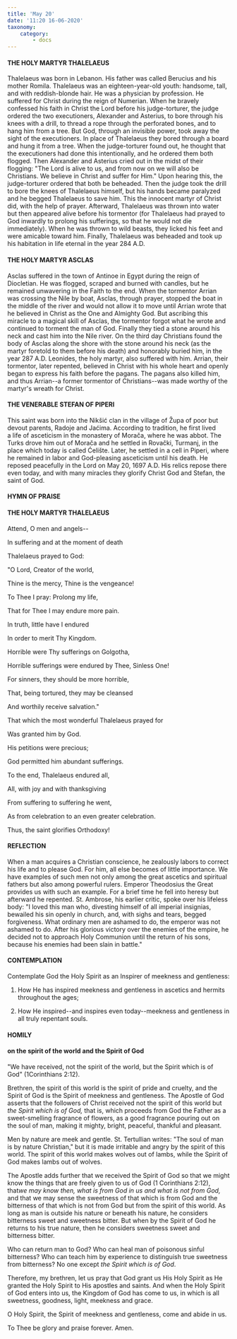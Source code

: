 ```yaml
---
title: 'May 20'
date: '11:20 16-06-2020'
taxonomy:
    category:
        - docs
---
```


#### THE HOLY MARTYR THALELAEUS

Thalelaeus was born in Lebanon. His father was called Berucius and his mother Romila. Thalelaeus was an eighteen-year-old youth: handsome, tall, and with reddish-blonde hair. He was a physician by profession. He suffered for Christ during the reign of Numerian. When he bravely confessed his faith in Christ the Lord before his judge-torturer, the judge ordered the two executioners, Alexander and Asterius, to bore through his knees with a drill, to thread a rope through the perforated bones, and to hang him from a tree. But God, through an invisible power, took away the sight of the executioners. In place of Thalelaeus they bored through a board and hung it from a tree. When the judge-torturer found out, he thought that the executioners had done this intentionally, and he ordered them both flogged. Then Alexander and Asterius cried out in the midst of their flogging: "The Lord is alive to us, and from now on we will also be Christians. We believe in Christ and suffer for Him." Upon hearing this, the judge-torturer ordered that both be beheaded. Then the judge took the drill to bore the knees of Thalelaeus himself, but his hands became paralyzed and he begged Thalelaeus to save him. This the innocent martyr of Christ did, with the help of prayer. Afterward, Thalelaeus was thrown into water but then appeared alive before his tormentor (for Thalelaeus had prayed to God inwardly to prolong his sufferings, so that he would not die immediately). When he was thrown to wild beasts, they licked his feet and were amicable toward him. Finally, Thalelaeus was beheaded and took up his habitation in life eternal in the year 284 A.D.

#### THE HOLY MARTYR ASCLAS

Asclas suffered in the town of Antinoe in Egypt during the reign of Diocletian. He was flogged, scraped and burned with candles, but he remained unwavering in the Faith to the end. When the tormentor Arrian was crossing the Nile by boat, Asclas, through prayer, stopped the boat in the middle of the river and would not allow it to move until Arrian wrote that he believed in Christ as the One and Almighty God. But ascribing this miracle to a magical skill of Asclas, the tormentor forgot what he wrote and continued to torment the man of God. Finally they tied a stone around his neck and cast him into the Nile river. On the third day Christians found the body of Asclas along the shore with the stone around his neck (as the martyr foretold to them before his death) and honorably buried him, in the year 287 A.D. Leonides, the holy martyr, also suffered with him. Arrian, their tormentor, later repented, believed in Christ with his whole heart and openly began to express his faith before the pagans. The pagans also killed him, and thus Arrian--a former tormentor of Christians--was made worthy of the martyr's wreath for Christ.

#### THE VENERABLE STEFAN OF PIPERI

This saint was born into the Nikšić clan in the village of Župa of poor but devout parents, Radoje and Jaćima. According to tradition, he first lived a life of asceticism in the monastery of Morača, where he was abbot. The Turks drove him out of Morača and he settled in Rovački, Turmanj, in the place which today is called Ćelište. Later, he settled in a cell in Piperi, where he remained in labor and God-pleasing asceticism until his death. He reposed peacefully in the Lord on May 20, 1697 A.D. His relics repose there even today, and with many miracles they glorify Christ God and Stefan, the saint of God.



#### HYMN OF PRAISE 


#### THE HOLY MARTYR THALELAEUS

Attend, O men and angels--

In suffering and at the moment of death

Thalelaeus prayed to God:

"O Lord, Creator of the world,

Thine is the mercy, Thine is the vengeance!

To Thee I pray: Prolong my life,

That for Thee I may endure more pain.

In truth, little have I endured

In order to merit Thy Kingdom.

Horrible were Thy sufferings on Golgotha,

Horrible sufferings were endured by Thee, Sinless One!

For sinners, they should be more horrible,

That, being tortured, they may be cleansed

And worthily receive salvation."

That which the most wonderful Thalelaeus prayed for

Was granted him by God.

His petitions were precious;

God permitted him abundant sufferings.

To the end, Thalelaeus endured all,

All, with joy and with thanksgiving

From suffering to suffering he went,

As from celebration to an even greater celebration.

Thus, the saint glorifies Orthodoxy!


#### REFLECTION

When a man acquires a Christian conscience, he zealously labors to correct his life and to please God. For him, all else becomes of little importance. We have examples of such men not only among the great ascetics and spiritual fathers but also among powerful rulers. Emperor Theodosius the Great provides us with such an example. For a brief time he fell into heresy but afterward he repented. St. Ambrose, his earlier critic, spoke over his lifeless body: "I loved this man who, divesting himself of all imperial insignias, bewailed his sin openly in church, and, with sighs and tears, begged forgiveness. What ordinary men are ashamed to do, the emperor was not ashamed to do. After his glorious victory over the enemies of the empire, he decided not to approach Holy Communion until the return of his sons, because his enemies had been slain in battle."

#### CONTEMPLATION


Contemplate God the Holy Spirit as an Inspirer of meekness and gentleness:

1.  How He has inspired meekness and gentleness in ascetics and hermits throughout the ages;

1.  How He inspired--and inspires even today--meekness and gentleness in all truly repentant souls.



#### HOMILY

#### on the spirit of the world and the Spirit of God

"We have received, not the spirit of the world, but the Spirit which is of God" (1Corinthians 2:12).

Brethren, the spirit of this world is the spirit of pride and cruelty, and the Spirit of God is the Spirit of meekness and gentleness. The Apostle of God asserts that the followers of Christ received not the spirit of this world but *the Spirit which is of God,* that is, which proceeds from God the Father as a sweet-smelling fragrance of flowers, as a good fragrance pouring out on the soul of man, making it mighty, bright, peaceful, thankful and pleasant.

Men by nature are meek and gentle. St. Tertullian writes: "The soul of man is by nature Christian," but it is made irritable and angry by the spirit of this world. The spirit of this world makes wolves out of lambs, while the Spirit of God makes lambs out of wolves.

The Apostle adds further that we received the Spirit of God so that we might know the things that are freely given to us of God (1 Corinthians 2:12), that*we may know then, what is from God in us and what is not from God,* and that we may sense the sweetness of that which is from God and the bitterness of that which is not from God but from the spirit of this world. As long as man is outside his nature or beneath his nature, he considers bitterness sweet and sweetness bitter. But when by the Spirit of God he returns to his true nature, then he considers sweetness sweet and bitterness bitter.

Who can return man to God? Who can heal man of poisonous sinful bitterness? Who can teach him by experience to distinguish true sweetness from bitterness? No one except *the Spirit which is of God*.

Therefore, my brethren, let us pray that God grant us His Holy Spirit as He granted the Holy Spirit to His apostles and saints. And when the Holy Spirit of God enters into us, the Kingdom of God has come to us, in which is all sweetness, goodness, light, meekness and grace.

O Holy Spirit, the Spirit of meekness and gentleness, come and abide in us.

To Thee be glory and praise forever. Amen.
